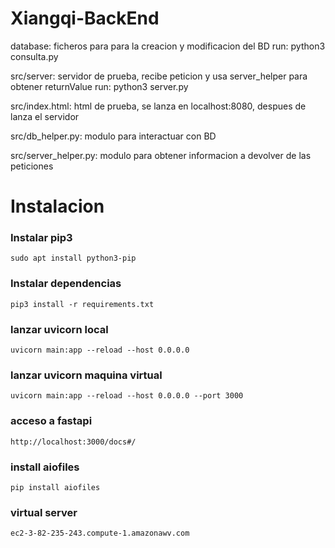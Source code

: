 # Xiangqi-BackEnd

database: ficheros para para la creacion y modificacion del BD
    run: python3 consulta.py

src/server: servidor de prueba, recibe peticion y usa server_helper para obtener returnValue
    run: python3 server.py

src/index.html: html de prueba, se lanza en localhost:8080, despues de lanza el servidor
    
src/db_helper.py: modulo para interactuar con BD

src/server_helper.py: modulo para obtener informacion a devolver de las peticiones

# Instalacion
### Instalar pip3
```
sudo apt install python3-pip
```
### Instalar dependencias
```
pip3 install -r requirements.txt
```
### lanzar uvicorn local
```
uvicorn main:app --reload --host 0.0.0.0
```
### lanzar uvicorn maquina virtual
```
uvicorn main:app --reload --host 0.0.0.0 --port 3000
```
### acceso a fastapi
```
http://localhost:3000/docs#/
```
### install aiofiles
```
pip install aiofiles 
```
### virtual server
```
ec2-3-82-235-243.compute-1.amazonawv.com
```


